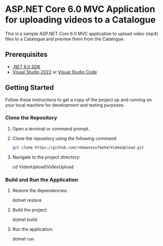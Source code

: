 # ASP.NET Core 6.0 MVC Application for uploading videos to a Catalogue

This is a sample ASP.NET Core 6.0 MVC application to upload video (mp4) files to a Catalogue and preview them from the Catalogue.

## Prerequisites

- [.NET 6.0 SDK](https://dotnet.microsoft.com/download/dotnet/6.0)
- [Visual Studio 2022](https://visualstudio.microsoft.com/vs/) or [Visual Studio Code](https://code.visualstudio.com/)

## Getting Started

Follow these instructions to get a copy of the project up and running on your local machine for development and testing purposes.

### Clone the Repository

1. Open a terminal or command prompt.

2. Clone the repository using the following command:

   ```sh
   git clone https://github.com/rehmansaifmohd/VideoUpload.git

3. Navigate to the project directory:

    cd VideoUpload\VideoUpload

### Build and Run the Application

1. Restore the dependencies:

    dotnet restore

2. Build the project:

    dotnet build

3. Run the application:

    dotnet run
